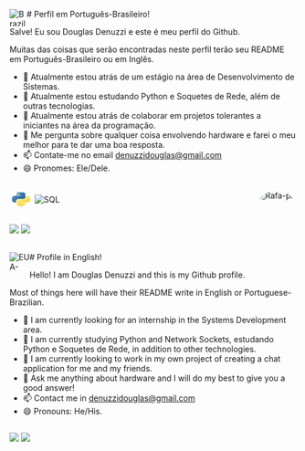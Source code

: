 <img align="left" alt="Brazil-Flag" height="30" width="30" src="https://cdn.discordapp.com/attachments/656566395936571423/975555995449294938/1f1e7-1f1f7.png"> # Perfil em Português-Brasileiro!


Salve! Eu sou Douglas Denuzzi e este é meu perfil do Github.

Muitas das coisas que serão encontradas neste perfil terão seu README em Português-Brasileiro ou em Inglês.

- 🔭 Atualmente estou atrás de um estágio na área de Desenvolvimento de Sistemas.
- 🌱 Atualmente estou estudando Python e Soquetes de Rede, além de outras tecnologias.
- 👯 Atualmente estou atrás de colaborar em projetos tolerantes a iniciantes na área da programação.
- 💬 Me pergunta sobre qualquer coisa envolvendo hardware e farei o meu melhor para te dar uma boa resposta.
- 📫 Contate-me no email denuzzidouglas@gmail.com
- 😄 Pronomes: Ele/Dele.

</div align="center">
<div style="display: inline_block"><br>
  <img align="center" alt="Python" height="30" width="40" src="https://raw.githubusercontent.com/devicons/devicon/master/icons/python/python-original.svg">
  <img align="center" alt="SQL" height="30" width="40" src="https://cdn.jsdelivr.net/gh/devicons/devicon/icons/mysql/mysql-original.svg"">
  <img align="right" alt="Rafa-pic" height="150" style="border-radius:50px;" src="https://cdn.discordapp.com/attachments/656566395936571423/952613824333242448/CodeSorcerer.png?width=676&height=676">
</div>
  
##

<div>
  <a href = "mailto:denuzzidouglas@gmail.com"><img src="https://img.shields.io/badge/-Gmail-%23333?style=for-the-badge&logo=gmail&logoColor=white" target="_blank"></a>
 </a> 
  <a href="https://www.linkedin.com/in/douglasdenuzzi/" target="_blank"><img src="https://img.shields.io/badge/-LinkedIn-%230077B5?style=for-the-badge&logo=linkedin&logoColor=white" target="_blank"></a>
</div>

##

<img align="left" alt="EUA-Flag" height="35" width="35" src="https://cdn.discordapp.com/attachments/656566395936571423/975564050857607229/1f1fa-1f1f8.png"> # Profile in English!

Hello! I am Douglas Denuzzi and this is my Github profile.

Most of things here will have their README write in English or Portuguese-Brazilian.

- 🔭 I am currently looking for an internship in the Systems Development area.
- 🌱 I am currently studying Python and Network Sockets,  estudando Python e Soquetes de Rede, in addition to other technologies.
- 👯 I am currently looking to work in my own project of creating a chat application for me and my friends.
- 💬 Ask me anything about hardware and I will do my best to give you a good answer!
- 📫 Contact me in denuzzidouglas@gmail.com
- 😄 Pronouns: He/His.

##

<div>
  <a href = "mailto:denuzzidouglas@gmail.com"><img src="https://img.shields.io/badge/-Gmail-%23333?style=for-the-badge&logo=gmail&logoColor=white" target="_blank"></a>
 </a> 
  <a href="https://www.linkedin.com/in/douglasdenuzzi/" target="_blank"><img src="https://img.shields.io/badge/-LinkedIn-%230077B5?style=for-the-badge&logo=linkedin&logoColor=white" target="_blank"></a>
</div>
